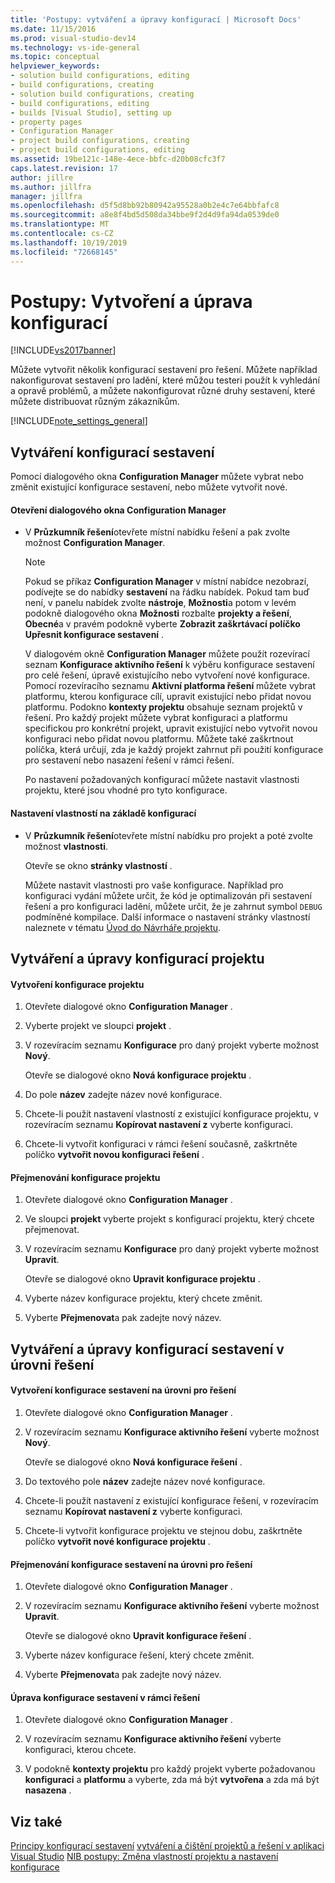 ```yaml
---
title: 'Postupy: vytváření a úpravy konfigurací | Microsoft Docs'
ms.date: 11/15/2016
ms.prod: visual-studio-dev14
ms.technology: vs-ide-general
ms.topic: conceptual
helpviewer_keywords:
- solution build configurations, editing
- build configurations, creating
- solution build configurations, creating
- build configurations, editing
- builds [Visual Studio], setting up
- property pages
- Configuration Manager
- project build configurations, creating
- project build configurations, editing
ms.assetid: 19be121c-148e-4ece-bbfc-d20b08cfc3f7
caps.latest.revision: 17
author: jillre
ms.author: jillfra
manager: jillfra
ms.openlocfilehash: d5f5d8bb92b80942a95528a0b2e4c7e64bbfafc8
ms.sourcegitcommit: a8e8f4bd5d508da34bbe9f2d4d9fa94da0539de0
ms.translationtype: MT
ms.contentlocale: cs-CZ
ms.lasthandoff: 10/19/2019
ms.locfileid: "72668145"
---
```

# <a name="how-to-create-and-edit-configurations"></a>Postupy: Vytvoření a úprava konfigurací
[!INCLUDE[vs2017banner](../includes/vs2017banner.md)]

Můžete vytvořit několik konfigurací sestavení pro řešení. Můžete například nakonfigurovat sestavení pro ladění, které můžou testeri použít k vyhledání a opravě problémů, a můžete nakonfigurovat různé druhy sestavení, které můžete distribuovat různým zákazníkům.

 [!INCLUDE[note_settings_general](../includes/note-settings-general-md.md)]

## <a name="creating-build-configurations"></a>Vytváření konfigurací sestavení
 Pomocí dialogového okna **Configuration Manager** můžete vybrat nebo změnit existující konfigurace sestavení, nebo můžete vytvořit nové.

#### <a name="to-open-the-configuration-manager-dialog-box"></a>Otevření dialogového okna Configuration Manager

- V **Průzkumník řešení**otevřete místní nabídku řešení a pak zvolte možnost **Configuration Manager**.

  > [!NOTE]
  > Pokud se příkaz **Configuration Manager** v místní nabídce nezobrazí, podívejte se do nabídky **sestavení** na řádku nabídek. Pokud tam buď není, v panelu nabídek zvolte **nástroje**, **Možnosti**a potom v levém podokně dialogového okna **Možnosti** rozbalte **projekty a řešení**, **Obecné**a v pravém podokně vyberte **Zobrazit zaškrtávací políčko Upřesnit konfigurace sestavení** .

   V dialogovém okně **Configuration Manager** můžete použít rozevírací seznam **Konfigurace aktivního řešení** k výběru konfigurace sestavení pro celé řešení, úpravě existujícího nebo vytvoření nové konfigurace. Pomocí rozevíracího seznamu **Aktivní platforma řešení** můžete vybrat platformu, kterou konfigurace cílí, upravit existující nebo přidat novou platformu. Podokno **kontexty projektu** obsahuje seznam projektů v řešení. Pro každý projekt můžete vybrat konfiguraci a platformu specifickou pro konkrétní projekt, upravit existující nebo vytvořit novou konfiguraci nebo přidat novou platformu. Můžete také zaškrtnout políčka, která určují, zda je každý projekt zahrnut při použití konfigurace pro sestavení nebo nasazení řešení v rámci řešení.

  Po nastavení požadovaných konfigurací můžete nastavit vlastnosti projektu, které jsou vhodné pro tyto konfigurace.

#### <a name="to-set-properties-based-on-configurations"></a>Nastavení vlastností na základě konfigurací

- V **Průzkumník řešení**otevřete místní nabídku pro projekt a poté zvolte možnost **vlastnosti**.

     Otevře se okno **stránky vlastností** .

     Můžete nastavit vlastnosti pro vaše konfigurace. Například pro konfiguraci vydání můžete určit, že kód je optimalizován při sestavení řešení a pro konfiguraci ladění, můžete určit, že je zahrnut symbol `DEBUG` podmíněné kompilace. Další informace o nastavení stránky vlastností naleznete v tématu [Úvod do Návrháře projektu](https://msdn.microsoft.com/898dd854-c98d-430c-ba1b-a913ce3c73d7).

## <a name="creating-and-modifying-project-configurations"></a>Vytváření a úpravy konfigurací projektu

#### <a name="to-create-a-project-configuration"></a>Vytvoření konfigurace projektu

1. Otevřete dialogové okno **Configuration Manager** .

2. Vyberte projekt ve sloupci **projekt** .

3. V rozevíracím seznamu **Konfigurace** pro daný projekt vyberte možnost **Nový**.

     Otevře se dialogové okno **Nová konfigurace projektu** .

4. Do pole **název** zadejte název nové konfigurace.

5. Chcete-li použít nastavení vlastností z existující konfigurace projektu, v rozevíracím seznamu **Kopírovat nastavení z** vyberte konfiguraci.

6. Chcete-li vytvořit konfiguraci v rámci řešení současně, zaškrtněte políčko **vytvořit novou konfiguraci řešení** .

#### <a name="to-rename-a-project-configuration"></a>Přejmenování konfigurace projektu

1. Otevřete dialogové okno **Configuration Manager** .

2. Ve sloupci **projekt** vyberte projekt s konfigurací projektu, který chcete přejmenovat.

3. V rozevíracím seznamu **Konfigurace** pro daný projekt vyberte možnost **Upravit**.

     Otevře se dialogové okno **Upravit konfigurace projektu** .

4. Vyberte název konfigurace projektu, který chcete změnit.

5. Vyberte **Přejmenovat**a pak zadejte nový název.

## <a name="creating-and-modifying-solution-wide-build-configurations"></a>Vytváření a úpravy konfigurací sestavení v úrovni řešení

#### <a name="to-create-a-solution-wide-build-configuration"></a>Vytvoření konfigurace sestavení na úrovni pro řešení

1. Otevřete dialogové okno **Configuration Manager** .

2. V rozevíracím seznamu **Konfigurace aktivního řešení** vyberte možnost **Nový**.

     Otevře se dialogové okno **Nová konfigurace řešení** .

3. Do textového pole **název** zadejte název nové konfigurace.

4. Chcete-li použít nastavení z existující konfigurace řešení, v rozevíracím seznamu **Kopírovat nastavení z** vyberte konfiguraci.

5. Chcete-li vytvořit konfigurace projektu ve stejnou dobu, zaškrtněte políčko **vytvořit nové konfigurace projektu** .

#### <a name="to-rename-a-solution-wide-build-configuration"></a>Přejmenování konfigurace sestavení na úrovni pro řešení

1. Otevřete dialogové okno **Configuration Manager** .

2. V rozevíracím seznamu **Konfigurace aktivního řešení** vyberte možnost **Upravit**.

     Otevře se dialogové okno **Upravit konfigurace řešení** .

3. Vyberte název konfigurace řešení, který chcete změnit.

4. Vyberte **Přejmenovat**a pak zadejte nový název.

#### <a name="to-modify-a-solution-wide-build-configuration"></a>Úprava konfigurace sestavení v rámci řešení

1. Otevřete dialogové okno **Configuration Manager** .

2. V rozevíracím seznamu **Konfigurace aktivního řešení** vyberte konfiguraci, kterou chcete.

3. V podokně **kontexty projektu** pro každý projekt vyberte požadovanou **konfiguraci** a **platformu** a vyberte, zda má být **vytvořena** a zda má být **nasazena** .

## <a name="see-also"></a>Viz také
 [Principy konfigurací sestavení](../ide/understanding-build-configurations.md) [vytváření a čištění projektů a řešení v aplikaci Visual Studio](../ide/building-and-cleaning-projects-and-solutions-in-visual-studio.md) [NIB postupy: Změna vlastností projektu a nastavení konfigurace](https://msdn.microsoft.com/e7184bc5-2f2b-4b4f-aa9a-3ecfcbc48b67)
